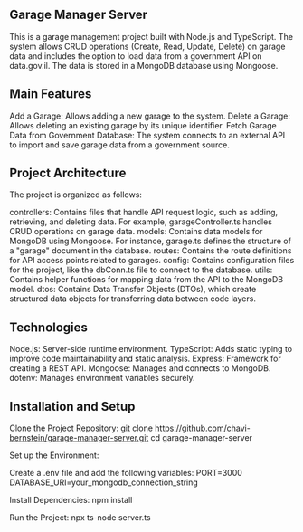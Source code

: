 ## Garage Manager Server
This is a garage management project built with Node.js and TypeScript. The system allows CRUD operations (Create, Read, Update, Delete) on garage data and includes the option to load data from a government API on data.gov.il. The data is stored in a MongoDB database using Mongoose.

## Main Features

Add a Garage: Allows adding a new garage to the system.
Delete a Garage: Allows deleting an existing garage by its unique identifier.
Fetch Garage Data from Government Database: The system connects to an external API to import and save garage data from a government source.

## Project Architecture
The project is organized as follows:

controllers: Contains files that handle API request logic, such as adding, retrieving, and deleting data. For example, garageController.ts handles CRUD operations on garage data.
models: Contains data models for MongoDB using Mongoose. For instance, garage.ts defines the structure of a "garage" document in the database.
routes: Contains the route definitions for API access points related to garages.
config: Contains configuration files for the project, like the dbConn.ts file to connect to the database.
utils: Contains helper functions for mapping data from the API to the MongoDB model.
dtos: Contains Data Transfer Objects (DTOs), which create structured data objects for transferring data between code layers.

## Technologies

Node.js: Server-side runtime environment.
TypeScript: Adds static typing to improve code maintainability and static analysis.
Express: Framework for creating a REST API.
Mongoose: Manages and connects to MongoDB.
dotenv: Manages environment variables securely.

## Installation and Setup

Clone the Project Repository:
git clone https://github.com/chavi-bernstein/garage-manager-server.git
cd garage-manager-server

Set up the Environment:

Create a .env file and add the following variables:
PORT=3000
DATABASE_URI=your_mongodb_connection_string



Install Dependencies:
npm install

Run the Project:
npx ts-node server.ts
